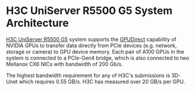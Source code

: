 # H3C UniServer R5500 G5 System Architecture

[H3C UniServer R5500 G5](https://download.h3c.com.cn/download.do?id=6539243) system supports the [GPUDirect](https://developer.nvidia.com/gpudirect) capability of NVIDIA GPUs to transfer data directly from PCIe devices (e.g. network, storage or camera) to GPU device memory. Each pair of A100 GPUs in the system is connected to a PCIe-Gen4 bridge, which is also connected to two Mellanox CX6 NICs with bandwidth of 200 Gb/s.

The highest bandwidth requirement for any of H3C's submissions is 3D-Unet which requires 0.55 GB/s. H3C has measured over 20 GB/s per GPU.  


